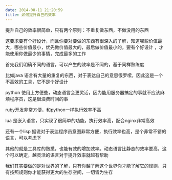 ```yaml
---
date: 2014-08-11 21:20:59
title: 如何提升自己的效率
---
```



<p> 提升自己的效率很简单，只有两个原则：不重复做东西，不做没用的东西 </p> 
<p> 这要求要有个好设计，而且你要对要做的东西有很深入的了解，知道哪些价值最大，哪些价值最小，优先做价值最大的，最后做价值最小的，要有个好设计 ，才能使用你做最少的事情，完成最多的工作 </p> 
<p> 首先我们明确不同的语言，可以产生的效率是不同的，基于同样熟练度 </p> 
<p> 比如java 语言有大量的重复的东西，对于表达自己的意思很罗嗦，因此这是一个不高效的工具，它不是个好设计 </p> 
<p> python 使用上方便些，动态语言会更灵活，因为能用服务器搞定的事就不应该麻烦程序员，这是很浪费时间的事 </p> 
<p> ruby开发非常方便，和python一样执行效率不高 </p> 
<p> lua 是嵌入语言，只实现了很简单的功能，执行效率高，配合nginx非常高效 </p> 
<p> 还有一个lisp 据说对于表达程序员意图非常方便，执行效率也高，是个非常不错的语言，可以考虑下 </p> 
<p> 其他的就是工具库的熟悉，也能有效的增加效率。动态语言比静态的效率要高，这个可以确定，越灵活的语言对于提升效率就越有帮助 </p> 
<p> 我们其实要做的是对世界的了解，只有你越了解这个世界你才能了解它的规则，只有按照规则你才能获得更大的生存空间，一切皆为生存 </p>